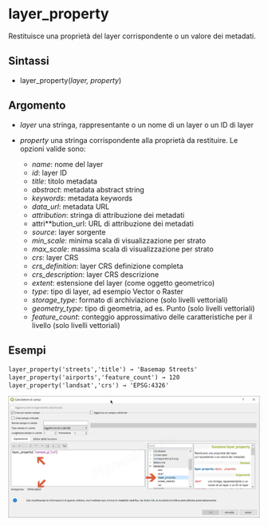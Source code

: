# layer_property

Restituisce una proprietà del layer corrispondente o un valore dei metadati.

## Sintassi

* layer_property(*layer, property*)

## Argomento

* *layer* una stringa, rappresentante o un nome di un layer o un ID di layer
* *property* una stringa corrispondente alla proprietà da restituire. Le opzioni valide sono:

    - *name*: nome del layer
    - *id*: layer ID
    - *title*: titolo metadata
    - *abstract*: metadata abstract string
    - *keywords*: metadata keywords
    - *data_url*: metadata URL
    - *attribution*: stringa di attribuzione dei metadati
    - attri**bution_url: URL di attribuzione dei metadati
    - *source*: layer sorgente
    - *min_scale*: minima scala di visualizzazione per strato
    - *max_scale*: massima scala di visualizzazione per strato
    - *crs*: layer CRS
    - *crs_definition*: layer CRS definizione completa
    - *crs_description*: layer CRS descrizione
    - *extent*: estensione del layer (come oggetto geometrico)
    - *type*: tipo di layer, ad esempio Vector o Raster
    - *storage_type*: formato di archiviazione (solo livelli vettoriali)
    - *geometry_type*: tipo di geometria, ad es. Punto (solo livelli vettoriali)
    - *feature_count*: conteggio approssimativo delle caratteristiche per il livello (solo livelli vettoriali)



## Esempi
```
layer_property('streets','title') → 'Basemap Streets'
layer_property('airports','feature_count') → 120
layer_property('landsat','crs') → 'EPSG:4326'
```

![](/img/generale/layer_property1.png)

